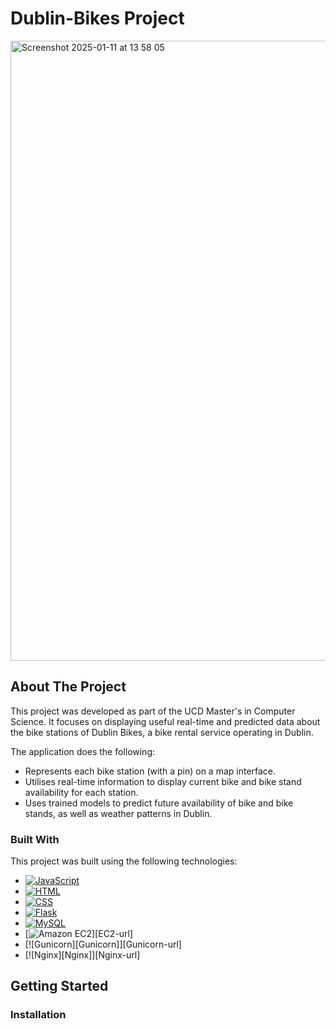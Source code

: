 # Dublin-Bikes Project

<img width="992" alt="Screenshot 2025-01-11 at 13 58 05" src="https://github.com/user-attachments/assets/68bbe5c3-c20e-46d8-9007-51322d1006a7" />


## About The Project

This project was developed as part of the UCD Master's in Computer Science. It focuses on displaying useful real-time and predicted data about the bike stations of Dublin Bikes, a bike rental service operating in Dublin.

The application does the following:
* Represents each bike station (with a pin) on a map interface.
* Utilises real-time information to display current bike and bike stand availability for each station.
* Uses trained models to predict future availability of bike and bike stands, as well as weather patterns in Dublin.


### Built With

This project was built using the following technologies:

* [![JavaScript][JavaScript]][JavaScript-url]
* [![HTML][HTML]][HTML-url]
* [![CSS][CSS]][CSS-url]
* [![Flask][Flask]][Flask-url]
* [![MySQL][MySQL]][MySQL-url]
* [![Amazon EC2][EC2]][EC2-url]
* [![Gunicorn][Gunicorn]][Gunicorn-url]
* [![Nginx][Nginx]][Nginx-url]




<!-- GETTING STARTED -->
## Getting Started


### Installation


<!-- MARKDOWN LINKS & IMAGES -->
[JavaScript]: https://img.shields.io/badge/JavaScript-F7DF1E?style=for-the-badge&logo=javascript&logoColor=black
[JavaScript-url]: https://developer.mozilla.org/en-US/docs/Web/JavaScript
[HTML]: https://img.shields.io/badge/HTML5-E34F26?style=for-the-badge&logo=html5&logoColor=white
[HTML-url]: https://developer.mozilla.org/en-US/docs/Web/HTML
[CSS]: https://img.shields.io/badge/CSS3-1572B6?style=for-the-badge&logo=css3&logoColor=white
[CSS-url]: https://developer.mozilla.org/en-US/docs/Web/CSS
[Flask]: https://img.shields.io/badge/Flask-000000?style=for-the-badge&logo=flask&logoColor=white
[Flask-url]: https://flask.palletsprojects.com/
[MySQL]: https://img.shields.io/badge/MySQL-4479A1?style=for-the-badge&logo=mysql&logoColor=white
[MySQL-url]: https://www.mysql.com/
[EC2]: https://img.shields.io/badge/Amazon%20
